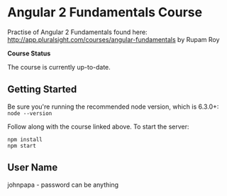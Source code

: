 Angular 2 Fundamentals Course
========================
Practise of Angular 2 Fundamentals found here: http://app.pluralsight.com/courses/angular-fundamentals by Rupam Roy

**Course Status**

The course is currently up-to-date.


Getting Started
---------------
Be sure you're running the recommended node version, which is 6.3.0+: `node --version`

Follow along with the course linked above. To start the server:

```
npm install
npm start
```

User Name
-----------------
johnpapa - password can be anything

